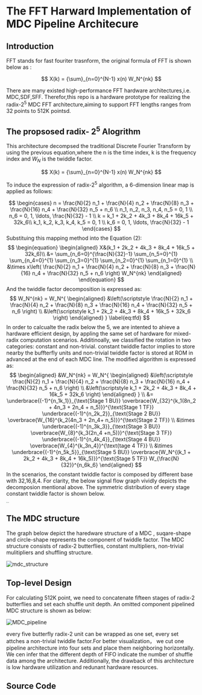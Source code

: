 # The FFT Harward Implementation of MDC Pipeline Architecure

## Introduction

FFT stands for fast fouriter trasnform, the original formula of FFT is shown below as :

$$
X(k) = {\sum}_{n=0}^{N-1} x(n) W_N^{nk}
$$

There are many existed high-performance FFT hardware architectures,i.e. MDC,SDF,SFF. Therefor,this repo is a hardware prototype for realizing the radix-${2^5}$ MDC FFT architecture,aiming to support FFT lengths ranges from 32 points to 512K pointsd.

## The propsosed radix- $2^5$ Alogrithm

This architecture decompsed the traditional Discrete Fourier Transform by using the previous equation,where the n is the time index, k is the frequency index and $W_{N}$ is the twiddle factor.

$$
X(k) = {\sum}_{n=0}^{N-1} x(n) W_N^{nk}
$$

To induce the expression of radix-$2^5$ algorithm, a 6-dimension linear map is applied as follows:

$$
\begin{cases}
n = \frac{N}{2} n_1 + \frac{N}{4} n_2 + \frac{N}{8} n_3 + \frac{N}{16} n_4 + \frac{N}{32} n_5 + n_6 \\
n_1, n_2, n_3, n_4, n_5 = 0, 1 \\
n_6 = 0, 1, \ldots, \frac{N}{32} - 1 \\
k = k_1 + 2k_2 + 4k_3 + 8k_4 + 16k_5 + 32k_6\\
k_1, k_2, k_3, k_4, k_5 = 0, 1 \\
k_6 = 0, 1, \ldots, \frac{N}{32} - 1
\end{cases}
$$
Substituing this mapping method into the Equation (2):
$$
\begin{equation}
\begin{aligned}
X&(k_1 + 2k_2 + 4k_3 + 8k_4 + 16k_5 + 32k_6)\\
&= \sum_{n_6=0}^{\frac{N}{32}-1} \sum_{n_5=0}^{1} \sum_{n_4=0}^{1} \sum_{n_3=0}^{1} \sum_{n_2=0}^{1} \sum_{n_1=0}^{1} \\
&\times x\left( \frac{N}{2} n_1 + \frac{N}{4} n_2 + \frac{N}{8} n_3 + \frac{N}{16} n_4 + \frac{N}{32} n_5 + n_6 \right) W_N^{nk}
\end{aligned}
\end{equation}
$$
And the twiddle factor decomposition is expressed as:
$$
W_N^{nk} = W_N^{
\begin{aligned}
&\left(\scriptstyle
\frac{N}{2} n_1 + \frac{N}{4} n_2 + \frac{N}{8} n_3 + \frac{N}{16} n_4 + \frac{N}{32} n_5 + n_6 
\right) \\
&\left(\scriptstyle
k_1 + 2k_2 + 4k_3 + 8k_4 + 16k_5 + 32k_6
\right)
\end{aligned}
}
\label{eq:tfd}
$$
In order to calcualte the radix below the 5, we are intented to ahieve a hardware efficient design, by appling the same set of hardware for mixed-radix computation scenarios. Additinoally, we classified the rotation in two categories: constant and non-trivial. constant twiddle factor implies to store nearby the buffterfly units and non-trivial twiddle factor is stored at ROM in advanced at the end of each MDC line. The modified algorithm is expressed as:
$$
\begin{aligned}
&W_N^{nk} = W_N^{
\begin{aligned}
&\left(\scriptstyle
\frac{N}{2} n_1 + \frac{N}{4} n_2 + \frac{N}{8} n_3 + \frac{N}{16} n_4 + \frac{N}{32} n_5 + n_6 
\right) \\
&\left(\scriptstyle
k_1 + 2k_2 + 4k_3 + 8k_4 + 16k_5 + 32k_6
\right)
\end{aligned}
} \\
&= \underbrace{(-1)^{n_1k_1}}_{\text{Stage 1 BU}} \overbrace{W_{32}^{k_1(8n_2 + 4n_3 + 2n_4 + n_5)}}^{\text{Stage 1 TF}} \underbrace{(-1)^{n_2k_2}}_{\text{Stage 2 BU}} \overbrace{W_{16}^{k_2(4n_3 + 2n_4+ n_5)}}^{\text{Stage 2 TF}} \\
&\times \underbrace{(-1)^{n_3k_3}}_{\text{Stage 3 BU}} \overbrace{W_{8}^{k_3(2n_4 +n_5)}}^{\text{Stage 3 TF}} \underbrace{(-1)^{n_4k_4}}_{\text{Stage 4 BU}} \overbrace{W_{4}^{k_3n_4}}^{\text{tage 4 TF}} \\
&\times \underbrace{(-1)^{n_5k_5}}_{\text{Stage 5 BU}} \overbrace{W_N^{(k_1 + 2k_2 + 4k_3 + 8k_4 + 16k_5)}}^{\text{Stage 5 TF}} W_{\frac{N}{32}}^{n_6k_6}
\end{aligned}
$$
In the scenarios, the constant twiddle factor is composed by different base with 32,16,8,4. For clarity, the below signal flow graph vividly depicts the decomposion mentional above. The symmetric distribution of every stage constant twiddle factor is shown below.

<img src="https://anniezfy.oss-cn-hangzhou.aliyuncs.com/202409021612492.png" alt="论文配图" style="zoom:10%;" />

## The MDC structure 

The graph below depict the  haredware structure of a MDC , suqare-shape and circle-shape represents the component of twiddle factor. The MDC structure consists of radix-2 butterflies, constant multipliers, non-trivial mulitipliers and shuffling structure.

![mdc_structure](https://anniezfy.oss-cn-hangzhou.aliyuncs.com/202409021639258.png)

##  Top-level Design

For calculating 512K point, we need to concatenate fifteen stages of radix-2 butterflies and set each shuffle unit depth. An omitted component pipelined MDC structure is shown as below: 

![MDC_pipeline](https://anniezfy.oss-cn-hangzhou.aliyuncs.com/202409021755775.png)

every five butterfly radix-2 unit can be wrapped as one set, every set attches a non-trivial twiddle factor.For better visualization， we cut one pipeline architecture into four sets and place them neighboring horizontally. We cen infer that the different depth of FIFO indicate the number of shuffle data among the architecture. Additionally, the drawback of this architecture is low hardware utilization and redunant hardware resources.

## Source Code 




